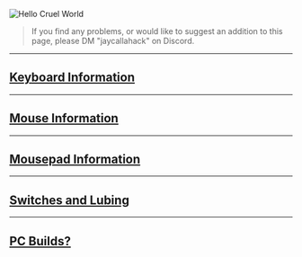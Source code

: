 ![Hello Cruel World](file:///image.png)
> If you find any problems, or would like to suggest an addition to this page, please DM "jaycallahack" on Discord.
** ** 
## [Keyboard Information](./Keyboard_Information/)
** ** 
## [Mouse Information](./Mouse_Information/)
** ** 
## [Mousepad Information](./Mousepad_Information/)
** ** 
## [Switches and Lubing](./Keyboard_Switches_Information/)
** ** 
## [PC Builds?](./PC_Builds/)